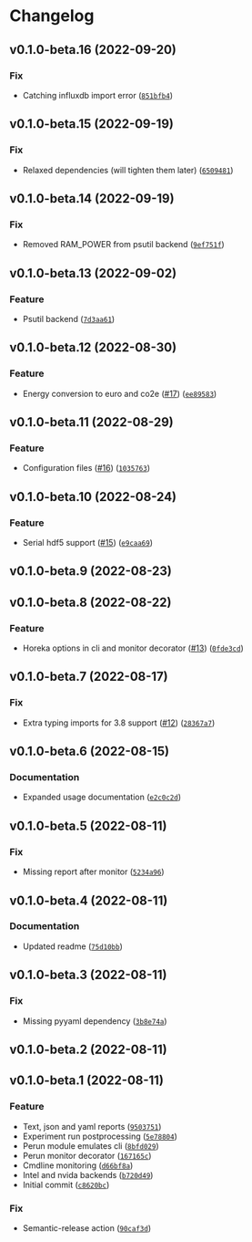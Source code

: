 # Changelog

<!--next-version-placeholder-->

## v0.1.0-beta.16 (2022-09-20)
### Fix
* Catching influxdb import error ([`851bfb4`](https://github.com/Helmholtz-AI-Energy/perun/commit/851bfb4a574b8cab91ff08540b3090c3af337efe))

## v0.1.0-beta.15 (2022-09-19)
### Fix
* Relaxed dependencies (will tighten them later) ([`6509481`](https://github.com/Helmholtz-AI-Energy/perun/commit/650948170150eee242ae9bc78d1ea6bb1e9285b4))

## v0.1.0-beta.14 (2022-09-19)
### Fix
* Removed RAM_POWER from psutil backend ([`9ef751f`](https://github.com/Helmholtz-AI-Energy/perun/commit/9ef751f3784dcf1b065be79adc950d4bb0f0e22f))

## v0.1.0-beta.13 (2022-09-02)
### Feature
* Psutil backend ([`7d3aa61`](https://github.com/Helmholtz-AI-Energy/perun/commit/7d3aa61a4164463bec88343e2efb139464bc30ae))

## v0.1.0-beta.12 (2022-08-30)
### Feature
* Energy conversion to euro and co2e ([#17](https://github.com/Helmholtz-AI-Energy/perun/issues/17)) ([`ee89583`](https://github.com/Helmholtz-AI-Energy/perun/commit/ee8958357298780e285412360c33856a13ee49d5))

## v0.1.0-beta.11 (2022-08-29)
### Feature
* Configuration files ([#16](https://github.com/Helmholtz-AI-Energy/perun/issues/16)) ([`1035763`](https://github.com/Helmholtz-AI-Energy/perun/commit/1035763c2e66f2973180bceca52b7c0ef04d6f8b))

## v0.1.0-beta.10 (2022-08-24)
### Feature
* Serial hdf5 support ([#15](https://github.com/Helmholtz-AI-Energy/perun/issues/15)) ([`e9caa69`](https://github.com/Helmholtz-AI-Energy/perun/commit/e9caa69948eec4f6baf98807d7e4bcaf81700e8a))

## v0.1.0-beta.9 (2022-08-23)


## v0.1.0-beta.8 (2022-08-22)
### Feature
* Horeka options in cli and monitor decorator ([#13](https://github.com/Helmholtz-AI-Energy/perun/issues/13)) ([`0fde3cd`](https://github.com/Helmholtz-AI-Energy/perun/commit/0fde3cdcf8c489ff1b8ba4a985778c0e92a06cc6))

## v0.1.0-beta.7 (2022-08-17)
### Fix
* Extra typing imports for 3.8 support ([#12](https://github.com/Helmholtz-AI-Energy/perun/issues/12)) ([`28367a7`](https://github.com/Helmholtz-AI-Energy/perun/commit/28367a747015288e7a5bb09f3cdc97c96d0e4680))

## v0.1.0-beta.6 (2022-08-15)
### Documentation
* Expanded usage documentation ([`e2c0c2d`](https://github.com/Helmholtz-AI-Energy/perun/commit/e2c0c2dae77100a68fcab9c875f9c22efce4d149))

## v0.1.0-beta.5 (2022-08-11)
### Fix
* Missing report after monitor ([`5234a96`](https://github.com/Helmholtz-AI-Energy/perun/commit/5234a96292de553b57f4aaa82deb90153fe41ffc))

## v0.1.0-beta.4 (2022-08-11)
### Documentation
* Updated readme ([`75d10bb`](https://github.com/Helmholtz-AI-Energy/perun/commit/75d10bbbef942695c8505bb5863a71ae523fbe54))

## v0.1.0-beta.3 (2022-08-11)
### Fix
* Missing pyyaml dependency ([`3b8e74a`](https://github.com/Helmholtz-AI-Energy/perun/commit/3b8e74a3318bcac43398db3f86cc9be9da75ce5a))

## v0.1.0-beta.2 (2022-08-11)


## v0.1.0-beta.1 (2022-08-11)
### Feature
* Text, json and yaml reports ([`9503751`](https://github.com/Helmholtz-AI-Energy/perun/commit/95037516594189959fbfb2b2894d18cdba7b5819))
* Experiment run postprocessing ([`5e78804`](https://github.com/Helmholtz-AI-Energy/perun/commit/5e7880431aa513754ab6e61f2a9e30daac8aed69))
* Perun module emulates cli ([`8bfd029`](https://github.com/Helmholtz-AI-Energy/perun/commit/8bfd0290d453e51776b0e6df59743cd96e800bfe))
* Perun monitor decorator ([`167165c`](https://github.com/Helmholtz-AI-Energy/perun/commit/167165cbbcbea1ff3b2f566b5543c259ed73e5ad))
* Cmdline monitoring ([`d66bf8a`](https://github.com/Helmholtz-AI-Energy/perun/commit/d66bf8a751243e71fada5687dc2fe146de5612bc))
* Intel and nvida backends ([`b720d49`](https://github.com/Helmholtz-AI-Energy/perun/commit/b720d495c8a3dc1b77113a3febc8bda4f6b8c575))
* Initial commit ([`c8620bc`](https://github.com/Helmholtz-AI-Energy/perun/commit/c8620bc5e0f745323e5409b2dda4d26e5ef2ff21))

### Fix
* Semantic-release action ([`90caf3d`](https://github.com/Helmholtz-AI-Energy/perun/commit/90caf3d6817e42c21ad1f9d30a32038fe96c0362))
